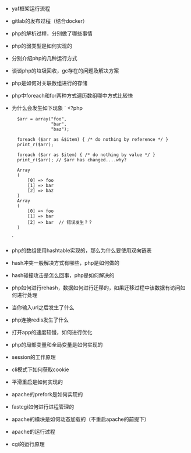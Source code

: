 * yaf框架运行流程

* gitlab的发布过程（结合docker）

* php的解析过程，分别做了哪些事情

* php的弱类型是如何实现的

* 分别介绍php的几种运行方式

* 谈谈php的垃圾回收，gc存在的问题及解决方案

* php是如何对关联数组进行的存储

* php中foreach和for两种方式遍历数组哪中方式比较快

* 为什么会发生如下现象
    `
        <?php
        
        $arr = array("foo",
                     "bar",
                     "baz");
        
        foreach ($arr as &$item) { /* do nothing by reference */ }
        print_r($arr);
        
        foreach ($arr as $item) { /* do nothing by value */ }
        print_r($arr); // $arr has changed....why?
        
        Array
        (
            [0] => foo
            [1] => bar
            [2] => baz
        )
        Array
        (
            [0] => foo
            [1] => bar
            [2] => bar  // 错误发生？？
        )
    `

* php的数组使用hashtable实现的，那么为什么要使用双向链表

* hash冲突一般解决方式有哪些，php是如何做的

* hash碰撞攻击是怎么回事，php是如何解决的

* php如何进行rehash，数据如何进行迁移的，如果迁移过程中该数据有访问如何进行处理

* 当你输入url之后发生了什么

* php连接redis发生了什么

* 打开app的速度较慢，如何进行优化

* php的局部变量和全局变量是如何实现的

* session的工作原理

* cli模式下如何获取cookie

* 平滑重启是如何实现的

* apache的prefork是如何实现的

* fastcgi如何进行进程管理的

* apache的模块是如何动态加载的（不重启apache的前提下）

* apache的运行过程

* cgi的运行原理
